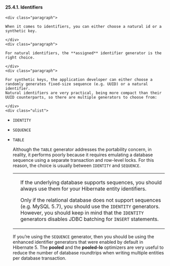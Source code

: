  #### 25.4.1. Identifiers

    <div class="paragraph">

    When it comes to identifiers, you can either choose a natural id or a synthetic key.

    </div>
    <div class="paragraph">

    For natural identifiers, the **assigned** identifier generator is the right choice.

    </div>
    <div class="paragraph">

    For synthetic keys, the application developer can either choose a randomly generates fixed-size sequence (e.g. UUID) or a natural identifier.
    Natural identifiers are very practical, being more compact than their UUID counterparts, so there are multiple generators to choose from:

    </div>
    <div class="ulist">

*   `IDENTITY`
*   `SEQUENCE`
*   `TABLE`
    </div>
    <div class="paragraph">

    Although the `TABLE` generator addresses the portability concern, in reality, it performs poorly because it requires emulating a database sequence using a separate transaction and row-level locks.
    For this reason, the choice is usually between `IDENTITY` and `SEQUENCE`.

    </div>
    <div class="admonitionblock tip">
    <table>
    <tr>
    <td class="icon">

    </td>
    <td class="content">
    <div class="paragraph">

    If the underlying database supports sequences, you should always use them for your Hibernate entity identifiers.

    </div>
    <div class="paragraph">

    Only if the relational database does not support sequences (e.g. MySQL 5.7), you should use the `IDENTITY` generators.
    However, you should keep in mind that the `IDENTITY` generators disables JDBC batching for `INSERT` statements.

    </div>
    </td>
    </tr>
    </table>
    </div>
    <div class="paragraph">

    If you&#8217;re using the `SEQUENCE` generator, then you should be using the enhanced identifier generators that were enabled by default in Hibernate 5.
    The **pooled** and the **pooled-lo** optimizers are very useful to reduce the number of database roundtrips when writing multiple entities per database transaction.

    </div>
    </div>
    <div class="sect3">
